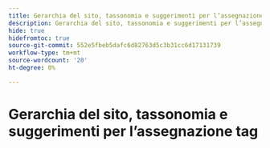 ```yaml
---
title: Gerarchia del sito, tassonomia e suggerimenti per l’assegnazione tag
description: Gerarchia del sito, tassonomia e suggerimenti per l’assegnazione tag Best practice
hide: true
hidefromtoc: true
source-git-commit: 552e5fbeb5dafc6d82763d5c3b31cc6d17131739
workflow-type: tm+mt
source-wordcount: '20'
ht-degree: 0%

---
```



# Gerarchia del sito, tassonomia e suggerimenti per l’assegnazione tag
